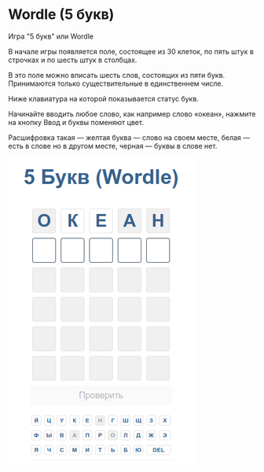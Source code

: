 # Wordle (5 букв)
Игра "5 букв" или Wordle

В начале игры появляется поле, состоящее из 30 клеток, по пять штук в строчках и по шесть штук в столбцах.

В это поле можно вписать шесть слов, состоящих из пяти букв. Принимаются только существительные в единственнем числе.

Ниже клавиатура на которой показывается статус букв.

Начинайте вводить любое слово, как например слово «океан», нажмите на кнопку Ввод и буквы поменяют цвет.

Расшифровка такая — желтая буква — слово на своем месте, белая — есть в слове но в другом месте, черная — буквы в слове нет.

![Wordle](screen.png)
